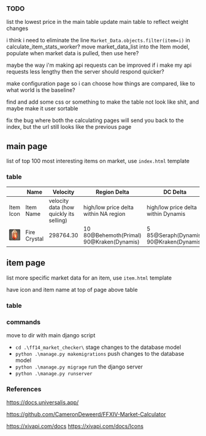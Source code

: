 ### TODO



list the lowest price in the main table
update main table to reflect weight changes 

i think i need to eliminate the line `Market_Data.objects.filter(item=i)` in calculate_item_stats_worker?
    move market_data_list into the Item model, populate when market data is pulled, then use here?

maybe the way i'm making api requests can be improved
    if i make my api requests less lengthy then the server should respond quicker?

make configuration page so i can choose how things are compared, like to what world is the baseline?

find and add some css or something to make the table not look like shit, and maybe make it user sortable

fix the bug where both the calculating pages will send you back to the index, but the url still looks like the previous page

## main page
list of top 100 most interesting items on market, use `index.html` template

### table

|  | Name | Velocity | Region Delta | DC Delta |
| ---- | ---- | ---- | ---- | ---- |
| Item Icon | Item Name | velocity data (how<br>quickly its selling) | high/low price delta<br> within NA region | high/low price delta<br> within Dynamis |
| ![Fire Crystal](ff14_market_checker\delta_checker\static\icons\8.png) | Fire Crystal | 298764.30 | 10<br>80@Behemoth(Primal)<br>90@Kraken(Dynamis) | 5<br>85@Seraph(Dynamis)<br>90@Kraken(Dynamis) |

## item page
list more specific market data for an item, use `item.html` template

have icon and item name at top of page above table

### table


### commands

move to dir with main django script
- `cd .\ff14_market_checker\`
stage changes to the database model
- `python .\manage.py makemigrations`
push changes to the database model
- `python .\manage.py migrage`
run the django server
- `python .\manage.py runserver`



### References

https://docs.universalis.app/

https://github.com/CameronDeweerd/FFXIV-Market-Calculator

https://xivapi.com/docs
https://xivapi.com/docs/Icons